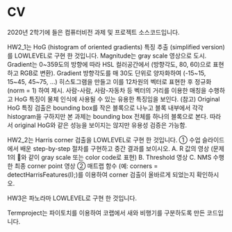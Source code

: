 # CV
2020년 2학기에 들은 컴퓨터비전 과제 및 프로젝트 소스코드입니다.

HW2_1는 HoG (histogram of oriented gradients) 특징 추출 (simplified version)를 LOWLEVEL로 구현 한 것입니다.
Magnitude는 gray scale 영상으로 도시.
Gradient는 0~359도의 방향에 따라 HSL 컬러공간에서 (방향각도, 80, 60)으로 표현하고 RGB로 변환).
Gradient 방향각도를 매 30도 단위로 양자화하여 (-15~15, 15~45, 45~75, …) 히스토그램을 만들고 이를 12차원의 벡터로 표현한 후 정규화 (norm = 1) 하여 제시.
사람-사람, 사람-자동차 등 벡터의 거리를 이용한 매칭을 수행하고 HoG 특징이 물체 인식에 사용될 수 있는 유용한 특징임을 보인다.
(참고) Original HoG 특징 검출은 bounding box를 작은 블록으로 나누고 블록 내부에서 각각 histogram을 구하지만 본 과제는 bounding box 전체를 하나의 블록으로 본다. 따라서 original HoG와 같은 성능을 보이지는 않지만 유용성 검증은 가능함.

HW2_2는 Harris corner 검출을 LOWLEVEL로 구현 한 것입니다.
① 수업 슬라이드에서 배운 step-by-step 절차를 구현하고 중간 결과를 보이시오.
A. R 값의 영상 (문제1의 와 같이 gray scale 또는 color code로 표현)
B. Threshold 영상
C. NMS 수행한 최종 corner point 영상
② 매트랩 함수 (예: corners = detectHarrisFeatures(I);)를 이용하여 corner 검출이 올바르게
되었는지 확인하시오. 

HW3은 파노라마 LOWLEVEL로 구현 한 것입니다.

Termproject는 파이토치를 이용하여 코랩에서 새와 비행기를 구분하도록 만든 코드입니다.
